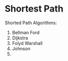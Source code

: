 # Shortest Path

Shorted Path Algorithms:

1. Bellman Ford
2. Dijkstra
3. Folyd Warshall
4. Johnson
5.
